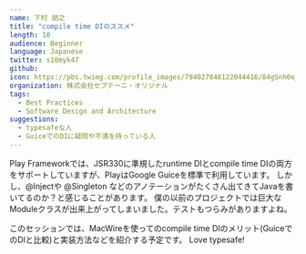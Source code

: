 ```yaml
---
name: 下村 朋之
title: "compile time DIのススメ"
length: 10
audience: Beginner
language: Japanese
twitter: s10myk47
github: 
icon: https://pbs.twimg.com/profile_images/794027848122044416/84gSnh0o_400x400.jpg
organization: 株式会社セプテーニ・オリジナル
tags:
  - Best Practices
  - Software Design and Architecture
suggestions:
  - typesafeな人
  - GuiceでのDIに疑問や不満を持っている人
---
```

Play Frameworkでは、JSR330に準規したruntime DIとcompile time DIの両方をサポートしていますが、PlayはGoogle Guiceを標準で利用しています。
しかし、@Injectや @Singleton などのアノテーションがたくさん出てきてJavaを書いてるのか？と感じることがあります。
僕の以前のプロジェクトでは巨大なModuleクラスが出来上がってしまいました。テストもつらみがありますよね。

このセッションでは、MacWireを使ってのcompile time DIのメリット(GuiceでのDIと比較)と実装方法などを紹介する予定です。
Love typesafe!
